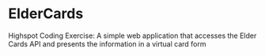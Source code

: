 # ElderCards
Highspot Coding Exercise: A simple web application that accesses the Elder Cards API and presents the information in a virtual card form
